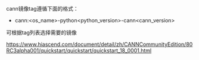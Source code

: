 cann镜像tag遵循下面的格式：

 - cann:<os_name>-python<python_version>-cann<cann_version>

可根据tag列表选择需要的镜像

https://www.hiascend.com/document/detail/zh/CANNCommunityEdition/80RC3alpha001/quickstart/quickstart/quickstart_18_0001.html